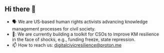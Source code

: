 ## Hi there 👋
- 🗣 We are US-based human rights activists advancing knowledge management processes for civil society.
- 🧰: We are currently building a toolkit for CSOs to improve KM resilience in the face of shocks, e.g., funding freeze, state repression.
- 📫 How to reach us: digitalcivicresilience@proton.me
